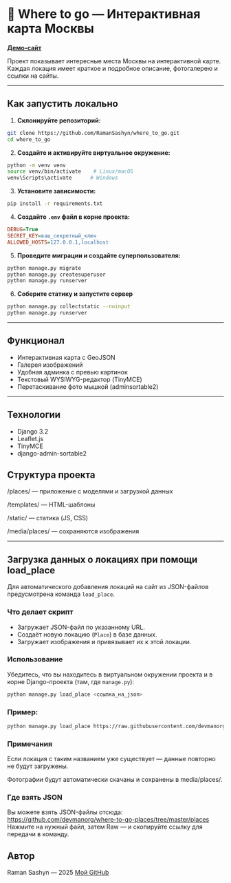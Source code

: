 # 📍 Where to go — Интерактивная карта Москвы

[**Демо-сайт**](https://Roomanhik98.pythonanywhere.com/)

Проект показывает интересные места Москвы на интерактивной карте. Каждая локация имеет краткое и подробное описание, фотогалерею и ссылки на сайты.

---

##  Как запустить локально

1. **Склонируйте репозиторий:**

```bash
git clone https://github.com/RamanSashyn/where_to_go.git
cd where_to_go
```

2. **Создайте и активируйте виртуальное окружение:**

```bash
python -m venv venv
source venv/bin/activate    # Linux/macOS
venv\Scripts\activate      # Windows
```

3. **Установите зависимости:**

```bash
pip install -r requirements.txt
```

4. **Создайте `.env` файл в корне проекта:**

```ini
DEBUG=True
SECRET_KEY=ваш_секретный_ключ
ALLOWED_HOSTS=127.0.0.1,localhost
```

5. **Проведите миграции и создайте суперпользователя:**

```bash
python manage.py migrate
python manage.py createsuperuser
python manage.py runserver
```

6. **Соберите статику и запустите сервер**
```bash
python manage.py collectstatic --noinput
python manage.py runserver
```

---

## Функционал

* Интерактивная карта с GeoJSON
* Галерея изображений
* Удобная админка с превью картинок
* Текстовый WYSIWYG-редактор (TinyMCE)
* Перетаскивание фото мышкой (adminsortable2)

---

## Технологии

* Django 3.2
* Leaflet.js
* TinyMCE
* django-admin-sortable2

## Структура проекта
/places/ — приложение с моделями и загрузкой данных

/templates/ — HTML-шаблоны

/static/ — статика (JS, CSS)

/media/places/ — сохраняются изображения

---

## Загрузка данных о локациях при помощи load_place

Для автоматического добавления локаций на сайт из JSON-файлов предусмотрена команда `load_place`.

### Что делает скрипт

- Загружает JSON-файл по указанному URL.
- Создаёт новую локацию (`Place`) в базе данных.
- Загружает изображения и привязывает их к этой локации.

### Использование

Убедитесь, что вы находитесь в виртуальном окружении проекта и в корне Django-проекта (там, где `manage.py`):

```bash
python manage.py load_place <ссылка_на_json>
```

### Пример:
```bash
python manage.py load_place https://raw.githubusercontent.com/devmanorg/where-to-go-places/master/places/anticafe_bizone.json
```
### Примечания
Если локация с таким названием уже существует — данные повторно не будут загружены.

Фотографии будут автоматически скачаны и сохранены в media/places/.

### Где взять JSON
Вы можете взять JSON-файлы отсюда:
https://github.com/devmanorg/where-to-go-places/tree/master/places
Нажмите на нужный файл, затем Raw — и скопируйте ссылку для передачи в команду.

## Автор

Raman Sashyn — 2025
[Мой GitHub](https://github.com/RamanSashyn)
